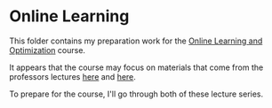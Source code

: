 # Online Learning

This folder contains my preparation work for the [Online Learning and Optimization](https://cdso.utexas.edu/msai#course-78) course. 

It appears that the course may focus on materials that come from the professors lectures [here](https://www.youtube.com/playlist?list=PLXsmhnDvpjORzPelSDs0LSDrfJcqyLlZc) and [here](https://docs.google.com/document/d/1r6jXNd1DD9o8v4q4XqxShRXWYdhtLMjEXWDzuv0T6LU/edit). 

To prepare for the course, I'll go through both of these lecture series.